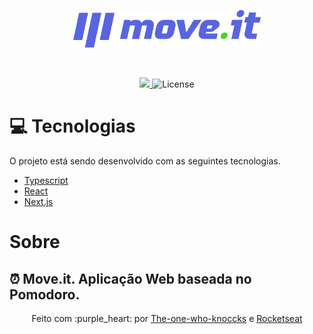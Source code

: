 <p align="center">
   <img src="public/logo-full.svg" alt="Move It" width="300"/>
</p>
 
<br/>
<p align="center">

  <a aria-label="Completed" href="https://nextlevelweek.com/episodios/react/1/edicao/4">
    <img src="https://img.shields.io/badge/Move.It-NLW 4-5965e0?logo=data:image/png;base64,iVBORw0KGgoAAAANSUhEUgAAABAAAAAQCAMAAAAoLQ9TAAAALVBMVEVHcExxWsF0XMJzXMJxWcFsUsD///9jRrzY0u6Xh9Gsn9n39fyMecy0qd2bjNJWBT0WAAAABHRSTlMA2Do606wF2QAAAGlJREFUGJVdj1cWwCAIBLEsRU3uf9xobDH8+GZwUYi8i6ucJwrxKE+7D0G9Q4vlYqtmCSjndr4CgCgzlyFgfKfKCVO0LrPKjmiqMxGXkJwNnXskqWG+1oSM+BSwD8f29YLNjvx/OQrn+g99oQSoNmt3PgAAAABJRU5ErkJggg=="></img>
  </a> 

  <img alt="License" src="https://img.shields.io/badge/license-MIT-5965e0">

</p> 
 
# :computer: Tecnologias
O projeto está sendo desenvolvido com as seguintes tecnologias.

* [Typescript](https://www.typescriptlang.org/)
* [React](https://reactjs.org/)
* [Next.js](https://nextjs.org/)

# Sobre

## :alarm_clock: Move.it. Aplicação Web baseada no Pomodoro.

 
<div align="center">
Feito com :purple_heart: por
    <a href="https://github.com/the-one-who-knoccks">The-one-who-knoccks</a> e
    <a href="https://github.com/Rocketseat">
      Rocketseat
    </a>
  </sub>
</div>
